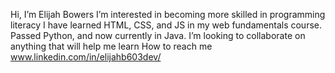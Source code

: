 Hi, I’m Elijah Bowers
I’m interested in becoming more skilled in programming literacy 
I have learned HTML, CSS, and JS in my web fundamentals course. Passed Python, and now currently in Java.
I’m looking to collaborate on anything that will help me learn 
How to reach me www.linkedin.com/in/elijahb603dev/

<!---
emcsteez/emcsteez is a ✨ special ✨ repository because its `README.md` (this file) appears on your GitHub profile.
You can click the Preview link to take a look at your changes.
--->
